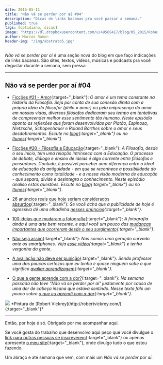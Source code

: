 ```yaml
---
date: 2015-05-11
title: "Não vá se perder por aí #04"
description: "Dicas de links bacanas pra você passar a semana."
published: true
tags: [cotidiano, dicas]
image: "https://dl.dropboxusercontent.com/u/49566417/blog/05_2015/Robert%20Vickrey.jpg"
author: Marcos Ramon
header-img: "/img/abstrato5.jpg"
---
```


*Não vá se perder por aí* é uma seção nova do blog em que faço indicações de links bacanas. São sites, textos, vídeos, músicas e podcasts pra você degustar durante a semana, sem pressa.

---

## Não vá se perder por aí #04

- [Ficções #21 - Amor](http://www.marcosramon.net/ficcoes/ficcoes-21-amor){:target="_blank"}: <i>O amor é um tema constante na história da Filosofia. Seja por conta de sua conexão direta com a própria ideia do filosofar (philo = amor) ou pela onipresença do amor em nossas vidas, diversos filósofos dedicaram seu tempo em tentativas de compreender melhor esse sentimento tão humano. Neste episódio aponto as reflexões que foram desenvolvidas por Platão, Espinosa, Nietzsche, Schopenhauer e Roland Barthes sobre o amor e seus desdobramentos. Escute no [blog](http://www.marcosramon.net/ficcoes/ficcoes-21-amor){:target="_blank"} ou no [Itunes](https://itunes.apple.com/br/podcast/ficcoes-marcos-ramon/id967600465?l=en){:target="_blank"}</i>.

- [Ficções #20 - Filosofia e Educação](http://www.marcosramon.net/ficcoes/ficcoes-20-filosofia-e-educacao){:target="_blank"}: <i>A Filosofia, desde o seu início, tem uma relação intrínseca com a Educação. O processo de debate, diálogo e ensino de ideias é algo corrente entre filósofos e pensadores. Contudo, é possível perceber uma diferença entre o ideal de educação da antiguidade - em que se reconhece a possibilidade do conhecimento como totalidade - e a nossa visão moderna de educação - que separa, divide e desintegra o conhecimento. Neste episódio analiso estas questões. Escute no [blog](http://www.marcosramon.net/ficcoes/ficcoes-20-filosofia-e-educacao){:target="_blank"} ou no [Itunes](https://itunes.apple.com/br/podcast/ficcoes-marcos-ramon/id967600465?l=en){:target="_blank"}</i>.

- [26 anúncios reais que hoje seriam considerados absurdos](http://www.buzzfeed.com/gasparjose/anuncios-antigos-que-seriam-impensaveis-nos-dias-de-hoje?bftw#.juWDvREyg){:target="_blank"}: <i>Se você acha que a publicidade de hoje é agressiva dê uma olhadinha [nesses anúncios](http://www.buzzfeed.com/gasparjose/anuncios-antigos-que-seriam-impensaveis-nos-dias-de-hoje?bftw#.juWDvREyg){:target="_blank"}</i>.

- [100 ideias que mudaram a fotografia](http://www.brainpickings.org/2012/10/24/100-ideas-that-changed-photography/){:target="_blank"}: <i>A fotografia ainda é uma arte bem recente, e aqui você um pouco das [mudanças importantes que ocorreram desde o seu surgimento](http://www.brainpickings.org/2012/10/24/100-ideas-that-changed-photography/){:target="_blank"}</i>.

- [Não seja assim](https://youtu.be/PsH9wGB_Acs){:target="_blank"}: <i>Nós somos uma geração curvada ante os smartphones. Veja [esse vídeo](https://youtu.be/PsH9wGB_Acs){:target="_blank"} e tenha vergonha da gente</i>.

- [A avaliação não deve ser punição](http://porvir.org/porpensar/avaliacao-nao-pode-ser-punicao-diz-professor-americano/20150427){:target="_blank"}: <i>Sendo professor uma das poucas certezas que eu tenho é quase ninguém sabe o que significa [avaliar aprendizagem](http://porvir.org/porpensar/avaliacao-nao-pode-ser-punicao-diz-professor-americano/20150427){:target="_blank"}.</i>

- [O que a gente aprende com a dor?](http://www.arcano5.com.br/o-que-a-gente-aprende-com-a-dor/){:target="_blank"}: <i>Na semana passada não teve "Não vá se perder por aí" justamente por causa de uma dor de cabeça insana que estava sentindo. Nesse texto falo um pouco sobre [o que eu aprendi com a dor](http://www.arcano5.com.br/o-que-a-gente-aprende-com-a-dor/){:target="_blank"}.</i>

<img src="https://dl.dropboxusercontent.com/u/49566417/blog/05_2015/Robert%20Vickrey.jpg">
*Pintura de [Robert Vickrey](http://robertvickrey.com/){:target="_blank"}*
  
---

Então, por hoje é só. Obrigado por me acompanhar aqui.

Se você gosta do trabalho que desenvolvo aqui peço que você divulgue o [link para outras pessoas se inscreverem](http://eepurl.com/M7pQn){:target="_blank"} ou apenas apresente [o meu site](http://www.marcosramon.net/){:target="_blank"}, onde divulgo tudo o que estou fazendo.

Um abraço e até semana que vem, com mais um *Não vá se perder por aí*.
